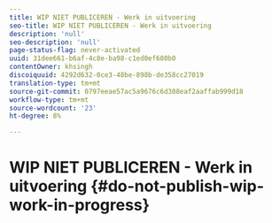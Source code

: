 ```yaml
---
title: WIP NIET PUBLICEREN - Werk in uitvoering
seo-title: WIP NIET PUBLICEREN - Werk in uitvoering
description: 'null'
seo-description: 'null'
page-status-flag: never-activated
uuid: 31dee661-b6af-4c8e-ba98-c1ed0ef680b0
contentOwner: khsingh
discoiquuid: 4292d632-0ce3-48be-898b-de358cc27019
translation-type: tm+mt
source-git-commit: 0797eeae57ac5a9676c6d308eaf2aaffab999d18
workflow-type: tm+mt
source-wordcount: '23'
ht-degree: 8%

---
```



# WIP NIET PUBLICEREN - Werk in uitvoering {#do-not-publish-wip-work-in-progress}

